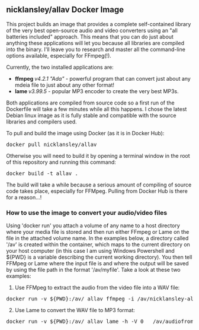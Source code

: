 ## nicklansley/allav Docker Image
This project builds an image that provides a complete self-contained library of the very best open-source audio and video converters using an "all batteries included" approach. This means that you can do just about anything these applications will let you because all libraries are compiled into the binary. 
I'll leave you to research and master all the command-line options available, especially for FFmpeg(!). 

Currently, the two installed applications are:
* <b>ffmpeg  </b><i>v4.2.1 "Ada"</i> - powerful program that can convert just about any mdeia file to just about any other format!
* <b>lame  </b><i>v3.99.5</i> - popular MP3 encoder to create the very best MP3s.

Both applications are compiled from source code so a first run of the Dockerfile will take a few minutes
while all this happens. I chose the latest Debian linux image as it is fully stable and compatible with the 
source libraries and compilers used.

To pull and build the image using Docker (as it is in Docker Hub):
<pre>docker pull nicklansley/allav</pre>

Otherwise you will need to build it by opening a terminal window in the root of this repository and running this command:
<pre>docker build -t allav .</pre>
The build will take a while because a serious amount of compiling of source code takes place, especially
for FFMpeg. Pulling from Docker Hub is there for a reason...! 

### How to use the image to convert your audio/video files
Using 'docker run' you attach a volume of any name to a host directory where your media file is stored and then run either FFmpeg or Lame on the file in the attached volume name. In the examples below, a directory called '/av' is created within the container, which maps to the current directory on your host computer (in this case I am using Windows Powershell and ${PWD} is a variable describing the current working directory). 
You then tell FFMpeg or Lame where the input file is and where the output will be saved by using the file path in the format '/av/myfile'. Take a look at these two examples:

1. Use FFMpeg to extract the audio from the video file into a WAV file:
<pre>docker run -v ${PWD}:/av/ allav ffmpeg -i /av/nicklansley-allav-testfile.mp4 /av/audiofromvideo.wav</pre>
2. Use Lame to convert the WAV file to MP3 format:
<pre>docker run -v ${PWD}:/av/ allav lame -h -V 0   /av/audiofromvideo.wav /av/audiofromvideo.mp3</pre>